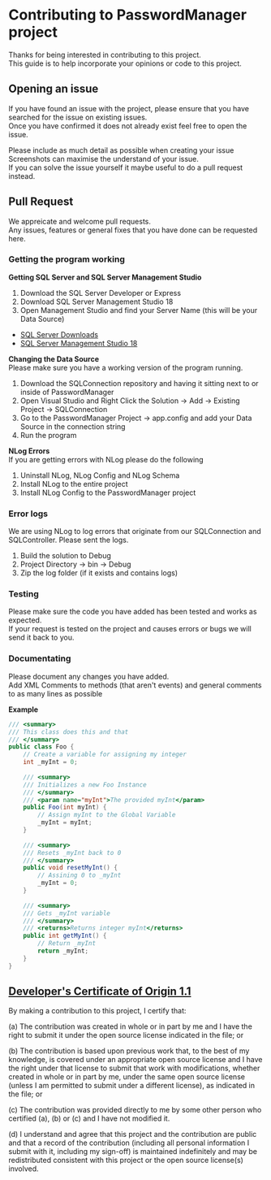 # Contributing to PasswordManager project

Thanks for being interested in contributing to this project.\
This guide is to help incorporate your opinions or code to this project.

## Opening an issue

If you have found an issue with the project, please ensure that you have searched for the issue on existing issues.\
Once you have confirmed it does not already exist feel free to open the issue.

Please include as much detail as possible when creating your issue\
Screenshots can maximise the understand of your issue.\
If you can solve the issue yourself it maybe useful to do a pull request instead.

## Pull Request

We appreicate and welcome pull requests.\
Any issues, features or general fixes that you have done can be requested here.

### Getting the program working
**Getting SQL Server and SQL Server Management Studio**
1. Download the SQL Server Developer or Express
2. Download SQL Server Management Studio 18
3. Open Management Studio and find your Server Name (this will be your Data Source)
- [SQL Server Downloads](https://www.microsoft.com/en-au/sql-server/sql-server-downloads)
- [SQL Server Management Studio 18](https://docs.microsoft.com/en-us/sql/ssms/download-sql-server-management-studio-ssms?view=sql-server-ver15)

**Changing the Data Source**\
Please make sure you have a working version of the program running.
1. Download the SQLConnection repository and having it sitting next to or inside of PasswordManager
2. Open Visual Studio and Right Click the Solution -> Add -> Existing Project -> SQLConnection
3. Go to the PasswordManager Project -> app.config and add your Data Source in the connection string
4. Run the program

**NLog Errors**\
If you are getting errors with NLog please do the following
1. Uninstall NLog, NLog Config and NLog Schema
2. Install NLog to the entire project
3. Install NLog Config to the PasswordManager project

### Error logs

We are using NLog to log errors that originate from our SQLConnection and SQLController. Please sent the logs.
1. Build the solution to Debug
2. Project Directory -> bin -> Debug
3. Zip the log folder (if it exists and contains logs)

### Testing

Please make sure the code you have added has been tested and works as expected.\
If your request is tested on the project and causes errors or bugs we will send it back to you.

### Documentating
Please document any changes you have added.\
Add XML Comments to methods (that aren't events) and general comments to as many lines as possible

**Example**
```cs
/// <summary>
/// This class does this and that
/// </summary>
public class Foo {
	// Create a variable for assigning my integer
	int _myInt = 0;
	
	/// <summary>
	/// Initializes a new Foo Instance
	/// </summary>
	/// <param name="myInt">The provided myInt</param>
	public Foo(int myInt) {
		// Assign myInt to the Global Variable
		_myInt = myInt;
	}
	
	/// <summary>
	/// Resets _myInt back to 0
	/// </summary>
	public void resetMyInt() {
		// Assining 0 to _myInt
		_myInt = 0;
	}
	
	/// <summary>
	/// Gets _myInt variable
	/// </summary>
	/// <returns>Returns integer myInt</returns>
	public int getMyInt() {
		// Return _myInt
		return _myInt;
	}
}
```


## [Developer's Certificate of Origin 1.1](https://elinux.org/Developer_Certificate_Of_Origin)
By making a contribution to this project, I certify that:

(a) The contribution was created in whole or in part by me and I
    have the right to submit it under the open source license
    indicated in the file; or

(b) The contribution is based upon previous work that, to the best
    of my knowledge, is covered under an appropriate open source
    license and I have the right under that license to submit that
    work with modifications, whether created in whole or in part
    by me, under the same open source license (unless I am
    permitted to submit under a different license), as indicated
    in the file; or

(c) The contribution was provided directly to me by some other
    person who certified (a), (b) or (c) and I have not modified
    it.

(d) I understand and agree that this project and the contribution
    are public and that a record of the contribution (including all
    personal information I submit with it, including my sign-off) is
    maintained indefinitely and may be redistributed consistent with
    this project or the open source license(s) involved.
